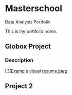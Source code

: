 # Masterschool
Data Analysis Portfolio

This is my portfolio home.

## Globox Project
### Description

![]([Example visual resume.jpeg](https://github.com/AVJdataminer/Masterschool/blob/main/Example%20visual%20resume.jpeg?raw=true)
## Project 2
